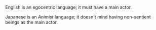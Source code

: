 English is an egocentric language; it must have a main actor.

Japanese is an *Animist* language; it doesn't mind having non-sentient beings as the main actor.

